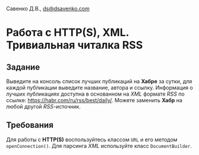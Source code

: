 Савенко Д.В., <ds@dsavenko.com>

#  Работа с HTTP(S), XML. Тривиальная читалка RSS

## Задание

Выведите на консоль список лучших публикаций на **Хабре** за сутки, для каждой публикации выведите название, автора и ссылку. Информация о лучших публикациях доступна в основанном на *XML* формате *RSS* по ссылке: https://habr.com/ru/rss/best/daily/. Можете заменить **Хабр** на любой другой *RSS*-источник.

## Требования

Для работы с **HTTP(S)** воспользуйтесь классом `URL` и его методом `openConnection()`. Для парсинга *XML* используйте класс `DocumentBuilder`.
